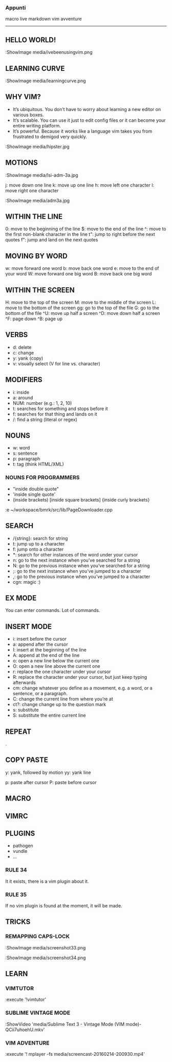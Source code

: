 ### Appunti

macro
live markdown
vim avventure

-------------------------------------------------------------------------------

## HELLO WORLD!

:ShowImage media/ivebeenusingvim.png


## LEARNING CURVE

:ShowImage media/learningcurve.png


## WHY VIM?

 - It’s ubiquitous. You don’t have to worry about learning a new editor on various boxes.
 - It’s scalable. You can use it just to edit config files or it can become your entire writing platform.
 - It’s powerful. Because it works like a language vim takes you from frustrated to demigod very quickly.

:ShowImage media/hipster.jpg


## MOTIONS

:ShowImage media/lsi-adm-3a.jpg

j: move down one line
k: move up one line
h: move left one character
l: move right one character

:ShowImage media/adm3a.jpg

## WITHIN THE LINE

0: move to the beginning of the line
$: move to the end of the line
^: move to the first non-blank character in the line
t": jump to right before the next quotes
f": jump and land on the next quotes

## MOVING BY WORD

w: move forward one word
b: move back one word
e: move to the end of your word
W: move forward one big word
B: move back one big word

## WITHIN THE SCREEN

H: move to the top of the screen
M: move to the middle of the screen
L: move to the bottom of the screen
gg: go to the top of the file
G: go to the bottom of the file
^U: move up half a screen
^D: move down half a screen
^F: page down
^B: page up

## VERBS

 - d: delete
 - c: change
 - y: yank (copy)
 - v: visually select (V for line vs. character)

## MODIFIERS

 - i: inside
 - a: around
 - NUM: number (e.g.: 1, 2, 10)
 - t: searches for something and stops before it
 - f: searches for that thing and lands on it
 - /: find a string (literal or regex)

## NOUNS

 - w: word
 - s: sentence
 - p: paragraph
 - t: tag (think HTML/XML)

### NOUNS FOR PROGRAMMERS

 - "inside double quote"
 - 'inside single quote'
 - (inside brackets) [inside square brackets] {inside curly brackets}

:e ~/workspace/bmrk/src/lib/PageDownloader.cpp

## SEARCH

 - /{string}: search for string
 - t: jump up to a character
 - f: jump onto a character
 - \*: search for other instances of the word under your cursor
 - n: go to the next instance when you’ve searched for a string
 - N: go to the previous instance when you’ve searched for a string
 - ;: go to the next instance when you’ve jumped to a character
 - ,: go to the previous instance when you’ve jumped to a character
 - cgn: magic :)

## EX MODE

You can enter commands. Lot of commands.

## INSERT MODE

 - i: insert before the cursor
 - a: append after the cursor
 - I: insert at the beginning of the line
 - A: append at the end of the line
 - o: open a new line below the current one
 - O: open a new line above the current one
 - r: replace the one character under your cursor
 - R: replace the character under your cursor, but just keep typing afterwards
 - cm: change whatever you define as a movement, e.g. a word, or a sentence, or a paragraph.
 - C: change the current line from where you’re at
 - ct?: change change up to the question mark
 - s: substitute
 - S: substitute the entire current line

## REPEAT

.

## COPY PASTE

y: yank, followed by motion
yy: yank line

p: paste after cursor
P: paste before cursor

## MACRO

## VIMRC


## PLUGINS

 - pathogen
 - vundle
 - ...


### RULE 34

It it exists, there is a vim plugin about it.

### RULE 35

If no vim plugin is found at the moment, it will be made.


## TRICKS

### REMAPPING CAPS-LOCK

:ShowImage media/screenshot33.png

:ShowImage media/screenshot34.png


## LEARN

### VIMTUTOR

:execute '!vimtutor'

### SUBLIME VINTAGE MODE

:ShowVideo 'media/Sublime Text 3 - Vintage Mode (VIM mode)-QCii7uhoehU.mkv'

### VIM ADVENTURE

:execute '! mplayer -fs media/screencast-20160214-200930.mp4'

